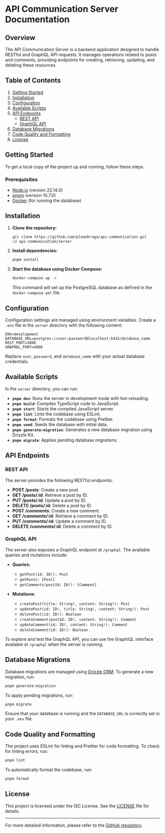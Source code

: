 # API Communication Server Documentation

## Overview

The API Communication Server is a backend application designed to handle RESTful and GraphQL API requests. It manages operations related to posts and comments, providing endpoints for creating, retrieving, updating, and deleting these resources.

## Table of Contents

1. [Getting Started](#getting-started)
2. [Installation](#installation)
3. [Configuration](#configuration)
4. [Available Scripts](#available-scripts)
5. [API Endpoints](#api-endpoints)
   - [REST API](#rest-api)
   - [GraphQL API](#graphql-api)
6. [Database Migrations](#database-migrations)
7. [Code Quality and Formatting](#code-quality-and-formatting)
8. [License](#license)

## Getting Started

To get a local copy of the project up and running, follow these steps.

### Prerequisites

- [Node.js](https://nodejs.org/) (version 22.14.0)
- [pnpm](https://pnpm.io/) (version 10.7.0)
- [Docker](https://www.docker.com/) (for running the database)

## Installation

1. **Clone the repository:**

   ```bash
   git clone https://github.com/pleaobraga/api-communication.git
   cd api-communication/server
   ```

2. **Install dependencies:**

   ```bash
   pnpm install
   ```

3. **Start the database using Docker Compose:**

   ```bash
   docker-compose up -d
   ```

   This command will set up the PostgreSQL database as defined in the `docker-compose.yml` file.

## Configuration

Configuration settings are managed using environment variables. Create a `.env` file in the `server` directory with the following content:

```env
ENV=development
DATABASE_URL=postgres://user:password@localhost:5432/database_name
REST_PORT=3000
GRAPHQL_PORT=4000
```

Replace `user`, `password`, and `database_name` with your actual database credentials.

## Available Scripts

In the `server` directory, you can run:

- **`pnpm dev`**: Runs the server in development mode with hot-reloading.
- **`pnpm build`**: Compiles TypeScript code to JavaScript.
- **`pnpm start`**: Starts the compiled JavaScript server.
- **`pnpm lint`**: Lints the codebase using ESLint.
- **`pnpm format`**: Formats the codebase using Prettier.
- **`pnpm seed`**: Seeds the database with initial data.
- **`pnpm generate:migration`**: Generates a new database migration using Drizzle Kit.
- **`pnpm migrate`**: Applies pending database migrations.

## API Endpoints

### REST API

The server provides the following RESTful endpoints:

- **POST /posts**: Create a new post.
- **GET /posts/:id**: Retrieve a post by ID.
- **PUT /posts/:id**: Update a post by ID.
- **DELETE /posts/:id**: Delete a post by ID.
- **POST /comments**: Create a new comment.
- **GET /comments/:id**: Retrieve a comment by ID.
- **PUT /comments/:id**: Update a comment by ID.
- **DELETE /comments/:id**: Delete a comment by ID.

### GraphQL API

The server also exposes a GraphQL endpoint at `/graphql`. The available queries and mutations include:

- **Queries:**
  - `getPost(id: ID!): Post`
  - `getPosts: [Post]`
  - `getComments(postId: ID!): [Comment]`

- **Mutations:**
  - `createPost(title: String!, content: String!): Post`
  - `updatePost(id: ID!, title: String!, content: String!): Post`
  - `deletePost(id: ID!): Boolean`
  - `createComment(postId: ID!, content: String!): Comment`
  - `updateComment(id: ID!, content: String!): Comment`
  - `deleteComment(id: ID!): Boolean`

To explore and test the GraphQL API, you can use the GraphiQL interface available at `/graphql` when the server is running.

## Database Migrations

Database migrations are managed using [Drizzle ORM](https://github.com/drizzle-team/drizzle-orm). To generate a new migration, run:

```bash
pnpm generate:migration
```

To apply pending migrations, run:

```bash
pnpm migrate
```

Ensure that your database is running and the `DATABASE_URL` is correctly set in your `.env` file.

## Code Quality and Formatting

The project uses ESLint for linting and Prettier for code formatting. To check for linting errors, run:

```bash
pnpm lint
```

To automatically format the codebase, run:

```bash
pnpm format
```

## License

This project is licensed under the ISC License. See the [LICENSE](../LICENSE) file for details.

---

For more detailed information, please refer to the [GitHub repository](https://github.com/pleaobraga/api-communication/tree/main/server).
